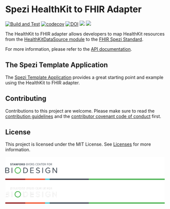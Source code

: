 <!--

This source file is part of the Stanford Spezi open-source project.

SPDX-FileCopyrightText: 2022 Stanford University and the project authors (see CONTRIBUTORS.md)

SPDX-License-Identifier: MIT
  
-->

# Spezi HealthKit to FHIR Adapter

[![Build and Test](https://github.com/StanfordSpezi/SpeziHealthKitToFHIRAdapter/actions/workflows/build-and-test.yml/badge.svg)](https://github.com/StanfordSpezi/SpeziHealthKitToFHIRAdapter/actions/workflows/build-and-test.yml)
[![codecov](https://codecov.io/gh/StanfordSpezi/SpeziHealthKitToFHIRAdapter/branch/main/graph/badge.svg?token=RIgrLhw22d)](https://codecov.io/gh/StanfordSpezi/SpeziHealthKitToFHIRAdapter)
[![DOI](https://zenodo.org/badge/DOI/10.5281/zenodo.7706897.svg)](https://doi.org/10.5281/zenodo.7706897)
[![](https://img.shields.io/endpoint?url=https%3A%2F%2Fswiftpackageindex.com%2Fapi%2Fpackages%2FStanfordSpezi%2FSpeziHealthKitToFHIRAdapter%2Fbadge%3Ftype%3Dswift-versions)](https://swiftpackageindex.com/StanfordSpezi/SpeziHealthKitToFHIRAdapter)
[![](https://img.shields.io/endpoint?url=https%3A%2F%2Fswiftpackageindex.com%2Fapi%2Fpackages%2FStanfordSpezi%2FSpeziHealthKitToFHIRAdapter%2Fbadge%3Ftype%3Dplatforms)](https://swiftpackageindex.com/StanfordSpezi/SpeziHealthKitToFHIRAdapter)

The HealthKit to FHIR adapter allows developers to map HealthKit resources from the [HealthKitDataSource module](https://github.com/StanfordSpezi/Spezi) to the [FHIR Spezi Standard](https://github.com/StanfordSpezi/SpeziFHIR).

For more information, please refer to the [API documentation](https://swiftpackageindex.com/StanfordSpezi/SpeziHealthKitToFHIRAdapter/documentation).


## The Spezi Template Application

The [Spezi Template Application](https://github.com/StanfordSpezi/SpeziTemplateApplication) provides a great starting point and example using the HealthKit to FHIR adapter.


## Contributing

Contributions to this project are welcome. Please make sure to read the [contribution guidelines](https://github.com/StanfordSpezi/.github/blob/main/CONTRIBUTING.md) and the [contributor covenant code of conduct](https://github.com/StanfordSpezi/.github/blob/main/CODE_OF_CONDUCT.md) first.


## License

This project is licensed under the MIT License. See [Licenses](https://github.com/StanfordSpezi/SpeziHealthKitToFHIRAdapter/tree/main/LICENSES) for more information.

![Spezi Footer](https://raw.githubusercontent.com/StanfordSpezi/.github/main/assets/FooterLight.png#gh-light-mode-only)
![Spezi Footer](https://raw.githubusercontent.com/StanfordSpezi/.github/main/assets/FooterDark.png#gh-dark-mode-only)
